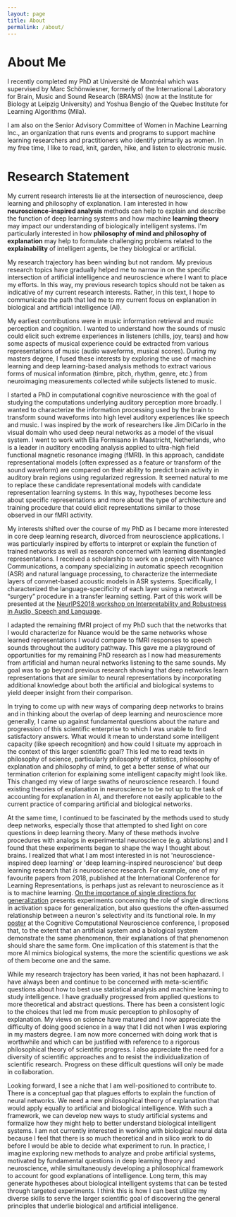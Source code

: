 ```yaml
---
layout: page
title: About
permalink: /about/
---
```

<!-- I am a PhD student at Universit&eacute; de Montr&eacute;al. My advisors are Marc Schoenwiesner and Yoshua Bengio. I also collaborate with Elia Formisano's group at Maastricht University and Daniel Willet's team at Nuance Communications. My PhD research is focused on intermediate acoustic representations in human and machine hearing using deep learning and functional magnetic resonance imaging (fMRI). I'm interested in the philosophy of neuroscience and epistemological questions about how to understand complex information processing systems. My goal is to develop methodologies for studying the computational mechanisms of sensory perception grounded in a philosophical and statistical framework that reflects the nature of the desired understanding and the limitations of the available measurements.   -->
# About Me

I recently completed my PhD at Université de Montréal which was supervised by Marc Schönwiesner, formerly of the International Laboratory for Brain, Music and Sound Research (BRAMS) (now at the Institute for Biology at Leipzig University) and Yoshua Bengio of the Quebec Institute for Learning Algorithms (Mila).

I am also on the Senior Advisory Committee of Women in Machine Learning Inc., an organization that runs events and programs to support machine learning researchers and practitioners who identify primarily as women. In my free time, I like to read, knit, garden, hike, and listen to electronic music.

# Research Statement
My current research interests lie at the intersection of neuroscience, deep learning and philosophy of explanation. I am interested in how **neuroscience-inspired analysis** methods can help to explain and describe the function of deep learning systems and how machine **learning theory** may impact our understanding of biologically intelligent systems. I'm particularly interested in how **philosophy of mind and philosophy of explanation** may help to formulate challenging problems related to the **explainability** of intelligent agents, be they biological or artificial.

My research trajectory has been winding but not random. My previous research topics have gradually helped me to narrow in on the specific intersection of artificial intelligence and neuroscience where I want to place my efforts. In this way, my previous research topics should not be taken as indicative of my current research interests. Rather, in this text, I hope to communicate the path that led me to my current focus on explanation in biological and artificial intelligence (AI).

My earliest contributions were in music information retrieval and music perception and cognition. I wanted to understand how the sounds of music could elicit such extreme experiences in listeners (chills, joy, tears) and how some aspects of musical experience could be extracted from various representations of music (audio waveforms, musical scores). During my masters degree, I fused these interests by exploring the use of machine learning and deep learning-based analysis methods to extract various forms of musical information (timbre, pitch, rhythm, genre, etc.) from neuroimaging measurements collected while subjects listened to music.

I started a PhD in computational cognitive neuroscience with the goal of studying the computations underlying auditory perception more broadly. I wanted to characterize the information processing used by the brain to transform sound waveforms into high level auditory experiences like speech and music. I was inspired by the work of researchers like Jim DiCarlo in the visual domain who used deep neural networks as a model of the visual system. I went to work with Elia Formisano in Maastricht, Netherlands, who is a leader in auditory encoding analysis applied to ultra-high field functional magnetic resonance imaging (fMRI). In this approach, candidate representational models (often expressed as a feature or transform of the sound waveform) are compared on their ability to predict brain activity in auditory brain regions using regularized regression. It seemed natural to me to replace these candidate representational models with candidate representation learning systems. In this way, hypotheses become less about specific representations and more about the type of architecture and training procedure that could elicit representations similar to those observed in our fMRI activity.

My interests shifted over the course of my PhD as I became more interested in core deep learning research, divorced from neuroscience applications. I was particularly inspired by efforts to interpret or explain the function of trained networks as well as research concerned with learning disentangled representations. I received a scholarship to work on a project with Nuance Communications, a company specializing in automatic speech recognition (ASR) and natural language processing, to characterize the intermediate layers of convnet-based acoustic models in ASR systems. Specifically, I characterized the language-specificity of each layer using a network “surgery” procedure in a transfer learning setting. Part of this work will be presented at the [NeurIPS2018 workshop on Interpretability and Robustness in Audio, Speech and Language](https://irasl.gitlab.io/).

I adapted the remaining fMRI project of my PhD such that the networks that I would characterize for Nuance would be the same networks whose learned representations I would compare to fMRI responses to speech sounds throughout the auditory pathway. This gave me a playground of opportunities for my remaining PhD research as I now had measurements from artificial and human neural networks listening to the same sounds. My goal was to go beyond previous research showing that deep networks learn representations that are similar to neural representations by incorporating additional knowledge about both the artificial and biological systems to yield deeper insight from their comparison.

In trying to come up with new ways of comparing deep networks to brains and in thinking about the overlap of deep learning and neuroscience more generally, I came up against fundamental questions about the nature and progression of this scientific enterprise to which I was unable to find satisfactory answers. What would it mean to understand some intelligent capacity (like speech recognition) and how could I situate my approach in the context of this larger scientific goal? This led me to read texts in philosophy of science, particularly philosophy of statistics, philosophy of explanation and philosophy of mind, to get a better sense of what our termination criterion for explaining some intelligent capacity might look like. This changed my view of large swaths of neuroscience research. I found existing theories of explanation in neuroscience to be not up to the task of accounting for explanation in AI, and therefore not easily applicable to the current practice of comparing artificial and biological networks.

At the same time, I continued to be fascinated by the methods used to study deep networks, especially those that attempted to shed light on core questions in deep learning theory. Many of these methods involve procedures with analogs in experimental neuroscience (e.g. ablations) and I found that these experiments began to shape the way I thought about brains. I realized that what I am most interested in is not 'neuroscience-inspired deep learning' or 'deep learning-inspired neuroscience' but deep learning research that *is* neuroscience research. For example, one of my favourite papers from 2018, published at the International Conference for Learning Representations, is perhaps just as relevant to neuroscience as it is to machine learning. [On the importance of single directions for generalization](https://openreview.net/forum?id=r1iuQjxCZ) presents experiments concerning the role of single directions in activation space for generalization, but also questions the often-assumed relationship between a neuron's selectivity and its functional role. In my [poster](http://thompsonj.github.io/presenting-at-ccn-about-theories-of-explanation-in-neuro-and-ai) at the Cognitive Computational Neuroscience conference, I proposed that, to the extent that an artificial system and a biological system demonstrate the same phenomenon, their explanations of that phenomenon should share the same form. One implication of this statement is that the more AI mimics biological systems, the more the scientific questions we ask of them become one and the same.

While my research trajectory has been varied, it has not been haphazard. I have always been and continue to be concerned with meta-scientific questions about how to best use statistical analysis and machine learning to study intelligence. I have gradually progressed from applied questions to more theoretical and abstract questions. There has been a consistent logic to the choices that led me from music perception to philosophy of explanation. My views on science have matured and I now appreciate the difficulty of doing good science in a way that I did not when I was exploring in my masters degree. I am now more concerned with doing work that is worthwhile and which can be justified with reference to a rigorous philosophical theory of scientific progress. I also appreciate the need for a diversity of scientific approaches and to resist the individualization of scientific research. Progress on these difficult questions will only be made in collaboration.

Looking forward, I see a niche that I am well-positioned to contribute to. There is a conceptual gap that plagues efforts to explain the function of neural networks. We need a new philosophical theory of explanation that would apply equally to artificial and biological intelligence. With such a framework, we can develop new ways to study artificial systems and formalize how they might help to better understand biological intelligent systems. I am not currently interested in working with biological neural data because I feel that there is so much theoretical and in silico work to do before I would be able to decide what experiment to run. In practice, I imagine exploring new methods to analyze and probe artificial systems, motivated by fundamental questions in deep learning theory and neuroscience, while simultaneously developing a philosophical framework to account for good explanations of intelligence. Long term, this may generate hypotheses about biological intelligent systems that can be tested through targeted experiments. I think this is how I can best utilize my diverse skills to serve the larger scientific goal of discovering the general principles that underlie biological and artificial intelligence.



<!-- You can find the source code for the Jekyll new theme at:
{% include icon-github.html username="jglovier" %} /
[jekyll-new](https://github.com/jglovier/jekyll-new) -->
